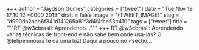 
+++
author = "Jaydson Gomes"
categories = ["tweet"]
date = "Tue Nov 19 17:10:12 +0000 2013"
draft = false
image = "{TWEET_IMAGE}"
slug = "d990da2aab6f341d141265a81f3d4f4fce53c410"
tags = ["tweet"]
title = """RT @w3cbrasil: Aprendendo..."""
+++
RT @w3cbrasil: Aprendendo varias técnicas de front-end e não sabe bem onde usa-las? O @felipenmoura te dá uma luz! Daqui a pouco no &lt;sectio…
